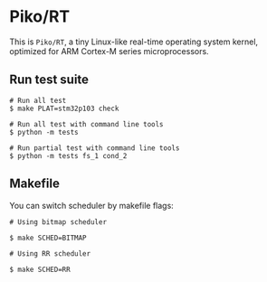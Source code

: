 # Piko/RT

This is `Piko/RT`, a tiny Linux-like real-time operating system kernel, optimized for ARM Cortex-M series microprocessors.


## Run test suite

```
# Run all test
$ make PLAT=stm32p103 check

# Run all test with command line tools
$ python -m tests

# Run partial test with command line tools
$ python -m tests fs_1 cond_2
```

## Makefile

You can switch scheduler by makefile flags:

```
# Using bitmap scheduler

$ make SCHED=BITMAP

# Using RR scheduler

$ make SCHED=RR
```
